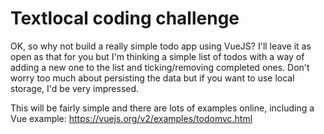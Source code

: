 # Textlocal coding challenge

OK, so why not build a really simple todo app using VueJS? I'll leave it as open as that for you but I'm thinking a simple list of todos with a way of adding a new one to the list and ticking/removing completed ones. Don't worry too much about persisting the data but if you want to use local storage, I'd be very impressed.

This will be fairly simple and there are lots of examples online, including a Vue example: https://vuejs.org/v2/examples/todomvc.html